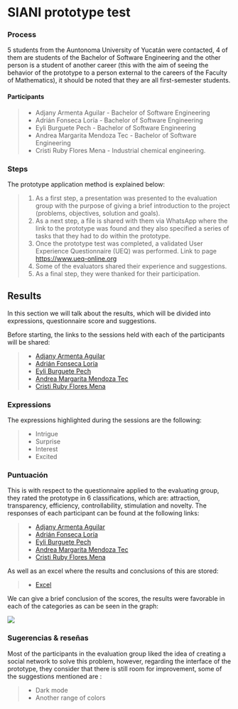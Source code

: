 # SIANI prototype test 
### Process
5 students from the Auntonoma University of Yucatán were contacted, 4 of them are students of the Bachelor of Software Engineering and the other person is a student of another career (this with the aim of seeing the behavior of the prototype to a person external to the careers of the Faculty of Mathematics), it should be noted that they are all first-semester students.

#### Participants 
> - Adjany Armenta Aguilar - Bachelor of Software Engineering
> - Adrián Fonseca Loría - Bachelor of Software Engineering
> - Eyli Burguete Pech - Bachelor of Software Engineering
> - Andrea Margarita Mendoza Tec - Bachelor of Software Engineering
> - Cristi Ruby Flores Mena - Industrial chemical engineering.

### Steps
The prototype application method is explained below:
> 1. As a first step, a presentation was presented to the evaluation group with the purpose of giving a brief introduction to the project (problems, objectives, solution and goals).
> 2. As a next step, a file is shared with them via WhatsApp where the link to the prototype was found and they also specified a series of tasks that they had to do within the prototype.
> 3. Once the prototype test was completed, a validated User Experience Questionnaire (UEQ) was performed. Link to page https://www.ueq-online.org
> 4. Some of the evaluators shared their experience and suggestions.
> 5. As a final step, they were thanked for their participation.

## Results
In this section we will talk about the results, which will be divided into expressions, questionnaire score and suggestions.

Before starting, the links to the sessions held with each of the participants will be shared: 

> - [Adjany Armenta Aguilar](https://github.com/AndyTue/LIS/blob/ea079c12662b06e3fe484dc9252291a4811321bb/Documentaci%C3%B3n/Test%20SIANI/Adjany/Sesi%C3%B3n.md "click aquí")
> - [Adrián Fonseca Loría](https://github.com/AndyTue/LIS/blob/966db144a97ed8aab3bd235f0769fccfdcd4c91c/Documentaci%C3%B3n/Test%20SIANI/Adri%C3%A1n%20Fonsea/Sesi%C3%B3n.md "Click Aquí")
> - [Eyli Burguete Pech ](https://github.com/AndyTue/LIS/blob/966db144a97ed8aab3bd235f0769fccfdcd4c91c/Documentaci%C3%B3n/Test%20SIANI/Eyli/Sesi%C3%B3n.md "Click Aquí")
> - [Andrea Margarita Mendoza Tec](https://github.com/AndyTue/LIS/blob/966db144a97ed8aab3bd235f0769fccfdcd4c91c/Documentaci%C3%B3n/Test%20SIANI/Andrea%20Margarita%20Mendoza%20Tec/Sesi%C3%B3n.md "Click Aquí")
> - [Cristi Ruby Flores Mena](https://github.com/AndyTue/LIS/blob/966db144a97ed8aab3bd235f0769fccfdcd4c91c/Documentaci%C3%B3n/Test%20SIANI/Cristi%20Rubi/Sesi%C3%B3n.md "Click Aquí")

### Expressions
The expressions highlighted during the sessions are the following:
> - Intrigue
> - Surprise
> - Interest
> - Excited

### Puntuación 
This is with respect to the questionnaire applied to the evaluating group, they rated the prototype in 6 classifications, which are: attraction, transparency, efficiency, controllability, stimulation and novelty.
The responses of each participant can be found at the following links:
> - [Adjany Armenta Aguilar](https://github.com/AndyTue/LIS/blob/fde3b931dfaaeddeb2dfe5997927a3b2c9794662/Documentaci%C3%B3n/Test%20SIANI/Adjany/Adjany.pdf "click aquí")
> - [Adrián Fonseca Loría](https://github.com/AndyTue/LIS/blob/fde3b931dfaaeddeb2dfe5997927a3b2c9794662/Documentaci%C3%B3n/Test%20SIANI/Adri%C3%A1n%20Fonsea/Adri%C3%A1n_Fonseca.pdf "Click Aquí")
> - [Eyli Burguete Pech ](https://github.com/AndyTue/LIS/blob/fde3b931dfaaeddeb2dfe5997927a3b2c9794662/Documentaci%C3%B3n/Test%20SIANI/Eyli/Eyli.pdf "Click Aquí")
> - [Andrea Margarita Mendoza Tec](https://github.com/AndyTue/LIS/blob/fde3b931dfaaeddeb2dfe5997927a3b2c9794662/Documentaci%C3%B3n/Test%20SIANI/Andrea%20Margarita%20Mendoza%20Tec/Andrea.pdf "Click Aquí")
> - [Cristi Ruby Flores Mena](https://github.com/AndyTue/LIS/blob/fde3b931dfaaeddeb2dfe5997927a3b2c9794662/Documentaci%C3%B3n/Test%20SIANI/Cristi%20Rubi/Cristi.pdf "Click Aquí")

As well as an excel where the results and conclusions of this are stored:
> - [Excel](https://github.com/AndyTue/LIS/blob/fde3b931dfaaeddeb2dfe5997927a3b2c9794662/Documentaci%C3%B3n/Test%20SIANI/Documentos/UEQ_Data_Analysis_Tool_SIANI.xlsx "Click aquí")

We can give a brief conclusion of the scores, the results were favorable in each of the categories as can be seen in the graph:

![](https://github.com/AndyTue/LIS/blob/cf994c748178c9a1320040a9e2468a3598db4241/Imag%C3%A9nes/Test/Captura%20de%20Pantalla%202021-12-04%20a%20la(s)%2015.31.12.png)

### Sugerencias & reseñas
Most of the participants in the evaluation group liked the idea of creating a social network to solve this problem, however, regarding the interface of the prototype, they consider that there is still room for improvement, some of the suggestions mentioned are :
> - Dark mode
> - Another range of colors
